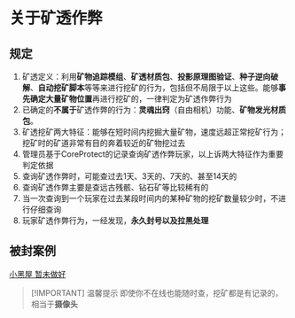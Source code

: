 # 关于矿透作弊

## 规定
1. 矿透定义：利用**矿物追踪模组**、**矿透材质包**、**投影原理图验证**、**种子逆向破解**、**自动挖矿脚本**等等来进行挖矿的行为，包括但不局限于以上这些。能够**事先确定大量矿物位置**再进行挖矿的，一律判定为矿透作弊行为
2. 已确定的**不属于**矿透作弊的行为：**灵魂出窍**（自由相机）功能、**矿物发光材质包**。
3. 矿透挖矿两大特征：能够在短时间内挖掘大量矿物，速度远超正常挖矿行为；挖矿时的矿道非常有目的奔着较近的矿物挖过去
4. 管理员基于CoreProtect的记录查询矿透作弊玩家，以上诉两大特征作为重要判定依据
5. 查询矿透作弊时，可能查过去1天、3天的、7天的、甚至14天的
6. 查询矿透作弊主要是查远古残骸、钻石矿等比较稀有的
7. 当一次查询到一个玩家在过去某段时间内的某种矿物的挖矿数量较少时，不进行仔细查询
8. 玩家矿透作弊行为，一经发现，**永久封号以及拉黑处理**
## 被封案例

[小黑屋 暂未做好]()
> [!IMPORTANT] 温馨提示
> 即使你不在线也能随时查，挖矿都是有记录的，相当于**摄像头**